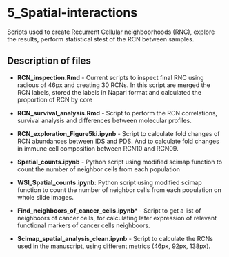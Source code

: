 # 5_Spatial-interactions


Scripts used to create Recurrent Cellular neighboorhoods (RNC), explore the results, perform statistical stest of the RCN between samples.

## Description of files

- **RCN_inspection.Rmd**  - Current scripts to inspect final RNC using radious of 46px and creating 30 RCNs. In this script are merged the RCN labels,  stored the labels in Napari format and calculated the proportion of RCN by core

- **RCN_survival_analysis.Rmd** - Script to perform the RCN correlations, survival analysis and differences between molecular profiles.
  
- **RCN_exploration_Figure5ki.ipynb** - Script to calculate fold changes of RCN abundances between IDS and PDS. And to calculate fold changes in immune cell composition between RCN10 and RCN09.

- **Spatial_counts.ipynb** - Python script using modified scimap function to count the number of neighbor cells from each population 

- **WSI_Spatial_counts.ipynb**: Python script using modified scimap function to count the number of neighbor cells from each population on whole slide images.

- **Find_neighboors_of_cancer_cells.ipynb*** - Script to get a list of neighboors of cancer cells, for calculating later expression of relevant functional markers of cancer cells neighboors.

- **Scimap_spatial_analysis_clean.ipynb** - Script to calculate the RCNs used in the manuscript, using different metrics (46px, 92px, 138px). 
